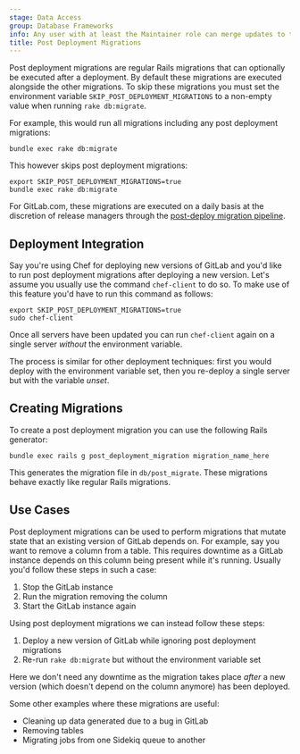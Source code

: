 ```yaml
---
stage: Data Access
group: Database Frameworks
info: Any user with at least the Maintainer role can merge updates to this content. For details, see https://docs.gitlab.com/ee/development/development_processes.html#development-guidelines-review.
title: Post Deployment Migrations
---
```


Post deployment migrations are regular Rails migrations that can optionally be
executed after a deployment. By default these migrations are executed alongside
the other migrations. To skip these migrations you must set the
environment variable `SKIP_POST_DEPLOYMENT_MIGRATIONS` to a non-empty value
when running `rake db:migrate`.

For example, this would run all migrations including any post deployment
migrations:

```shell
bundle exec rake db:migrate
```

This however skips post deployment migrations:

```shell
export SKIP_POST_DEPLOYMENT_MIGRATIONS=true
bundle exec rake db:migrate
```

For GitLab.com, these migrations are executed on a daily basis at the discretion of
release managers through the
[post-deploy migration pipeline](https://gitlab.com/gitlab-org/release/docs/-/blob/master/general/post_deploy_migration/readme.md).

## Deployment Integration

Say you're using Chef for deploying new versions of GitLab and you'd like to run
post deployment migrations after deploying a new version. Let's assume you
usually use the command `chef-client` to do so. To make use of this feature
you'd have to run this command as follows:

```shell
export SKIP_POST_DEPLOYMENT_MIGRATIONS=true
sudo chef-client
```

Once all servers have been updated you can run `chef-client` again on a single
server _without_ the environment variable.

The process is similar for other deployment techniques: first you would deploy
with the environment variable set, then you re-deploy a single
server but with the variable _unset_.

## Creating Migrations

To create a post deployment migration you can use the following Rails generator:

```shell
bundle exec rails g post_deployment_migration migration_name_here
```

This generates the migration file in `db/post_migrate`. These migrations
behave exactly like regular Rails migrations.

## Use Cases

Post deployment migrations can be used to perform migrations that mutate state
that an existing version of GitLab depends on. For example, say you want to
remove a column from a table. This requires downtime as a GitLab instance
depends on this column being present while it's running. Usually you'd follow
these steps in such a case:

1. Stop the GitLab instance
1. Run the migration removing the column
1. Start the GitLab instance again

Using post deployment migrations we can instead follow these steps:

1. Deploy a new version of GitLab while ignoring post deployment migrations
1. Re-run `rake db:migrate` but without the environment variable set

Here we don't need any downtime as the migration takes place _after_ a new
version (which doesn't depend on the column anymore) has been deployed.

Some other examples where these migrations are useful:

- Cleaning up data generated due to a bug in GitLab
- Removing tables
- Migrating jobs from one Sidekiq queue to another
